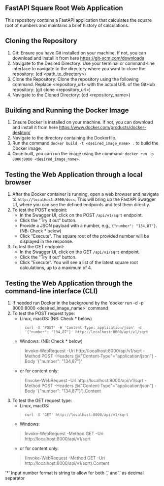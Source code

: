## FastAPI Square Root Web Application
This repository contains a FastAPI application that calculates the square root of numbers and maintains a brief history of calculations.

## Cloning the Repository
1. Git: Ensure you have Git installed on your machine. 
   If not, you can download and install it from here https://git-scm.com/downloads
2. Navigate to the Desired Directory: Use your terminal or command-line interface to navigate to the directory 
   where you want to clone the repository: (cd <path_to_directory>)
3. Clone the Repository: Clone the repository using the following command. 
   Replace <repository_url> with the actual URL of the GitHub repository: (git clone <repository_url>)
4. Navigate to the Cloned Directory: (cd <repository_name>)

## Building and Running the Docker Image
1. Ensure Docker is installed on your machine. 
   If not, you can download and install it from here https://www.docker.com/products/docker-desktop/
2. Navigate to the directory containing the Dockerfile.
3. Run the command `docker build -t <desired_image_name> .` to build the Docker image.
4. Once built, you can run the image using the command: `docker run -p 8000:8000 <desired_image_name>`.

## Testing the Web Application through a local browser
1. After the Docker container is running, open a web browser and navigate to `http://localhost:8000/docs`. 
   This will bring up the FastAPI Swagger UI, where you can see the defined endpoints and test them directly.
2. To test the POST endpoint:
   - In the Swagger UI, click on the POST `/api/v1/sqrt` endpoint.
   - Click the "Try it out" button.
   - Provide a JSON payload with a number, e.g., `{"number": "134,87"}`. (NB: Check * below)
   - Click "Execute". The square root of the provided number will be displayed in the response.
3. To test the GET endpoint:
   - In the Swagger UI, click on the GET `/api/v1/sqrt` endpoint.
   - Click the "Try it out" button.
   - Click "Execute". You will see a list of the latest square root calculations, up to a maximum of 4.

## Testing the Web Application through the command-line interface (CLI)
1. If needed run Docker in the background by the 'docker run -d -p 8000:8000 <desired_image_name>' command
2. To test the POST request type:
   - Linux, macOS: (NB: Check * below)
   > `curl -X 'POST' -H 'Content-Type: application/json' -d '{"number": "134,87"}' http://localhost:8000/api/v1/sqrt` 
   - Windows: (NB: Check * below)
   > Invoke-WebRequest -Uri http://localhost:8000/api/v1/sqrt -Method POST -Headers @{"Content-Type"="application/json"} -Body '{"number": "134,87"}' 
   - or for content only:
   > (Invoke-WebRequest -Uri http://localhost:8000/api/v1/sqrt -Method POST -Headers @{"Content-Type"="application/json"} -Body '{"number": 
   > "134,87"}').Content
3. To test the GET request type: 
   - Linux, macOS: 
   > `curl -X 'GET' http://localhost:8000/api/v1/sqrt`
   - Windows:
   > Invoke-WebRequest -Method GET -Uri http://localhost:8000/api/v1/sqrt
   - or for content only:
   > (Invoke-WebRequest -Method GET -Uri http://localhost:8000/api/v1/sqrt).Content

'*' Input number format is string to allow for both ',' and'.' as decimal separator
